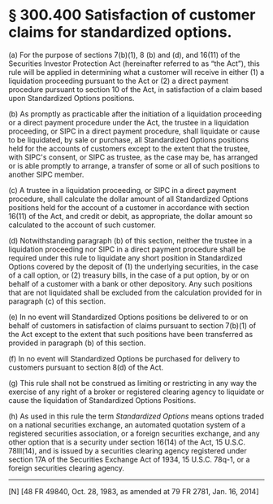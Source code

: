 # § 300.400   Satisfaction of customer claims for standardized options.

(a) For the purpose of sections 7(b)(1), 8 (b) and (d), and 16(11) of the Securities Investor Protection Act (hereinafter referred to as “the Act”), this rule will be applied in determining what a customer will receive in either (1) a liquidation proceeding pursuant to the Act or (2) a direct payment procedure pursuant to section 10 of the Act, in satisfaction of a claim based upon Standardized Options positions.


(b) As promptly as practicable after the initiation of a liquidation proceeding or a direct payment procedure under the Act, the trustee in a liquidation proceeding, or SIPC in a direct payment procedure, shall liquidate or cause to be liquidated, by sale or purchase, all Standardized Options positions held for the accounts of customers except to the extent that the trustee, with SIPC's consent, or SIPC as trustee, as the case may be, has arranged or is able promptly to arrange, a transfer of some or all of such positions to another SIPC member.


(c) A trustee in a liquidation proceeding, or SIPC in a direct payment procedure, shall calculate the dollar amount of all Standardized Options positions held for the account of a customer in accordance with section 16(11) of the Act, and credit or debit, as appropriate, the dollar amount so calculated to the account of such customer.


(d) Notwithstanding paragraph (b) of this section, neither the trustee in a liquidation proceeding nor SIPC in a direct payment procedure shall be required under this rule to liquidate any short position in Standardized Options covered by the deposit of (1) the underlying securities, in the case of a call option, or (2) treasury bills, in the case of a put option, by or on behalf of a customer with a bank or other depository. Any such positions that are not liquidated shall be excluded from the calculation provided for in paragraph (c) of this section.


(e) In no event will Standardized Options positions be delivered to or on behalf of customers in satisfaction of claims pursuant to section 7(b)(1) of the Act except to the extent that such positions have been transferred as provided in paragraph (b) of this section.


(f) In no event will Standardized Options be purchased for delivery to customers pursuant to section 8(d) of the Act.


(g) This rule shall not be construed as limiting or restricting in any way the exercise of any right of a broker or registered clearing agency to liquidate or cause the liquidation of Standardized Options Positions.


(h) As used in this rule the term *Standardized Options* means options traded on a national securities exchange, an automated quotation system of a registered securities association, or a foreign securities exchange, and any other option that is a security under section 16(14) of the Act, 15 U.S.C. 78lll(14), and is issued by a securities clearing agency registered under section 17A of the Securities Exchange Act of 1934, 15 U.S.C. 78q-1, or a foreign securities clearing agency.



---

[N] [48 FR 49840, Oct. 28, 1983, as amended at 79 FR 2781, Jan. 16, 2014] 




